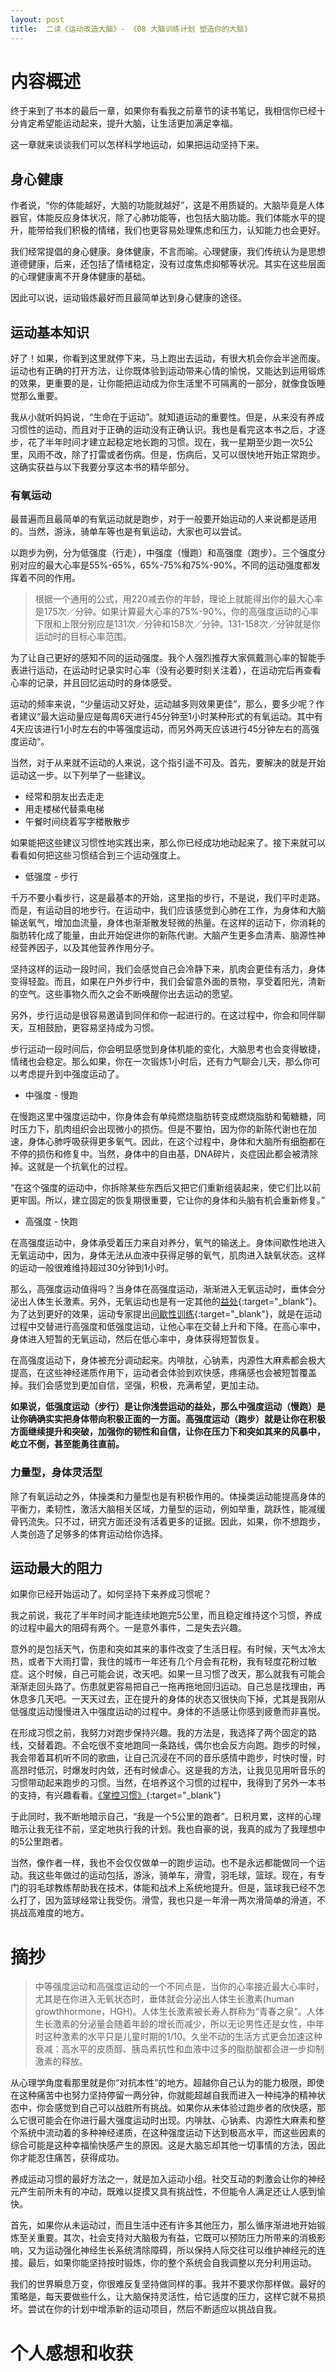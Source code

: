 ```yaml
---
layout: post
title:  二读《运动改造大脑》- 《08 大脑训练计划 塑造你的大脑》
---
```

# 内容概述

终于来到了书本的最后一章，如果你有看我之前章节的读书笔记，我相信你已经十分肯定希望能运动起来，提升大脑，让生活更加满足幸福。

这一章就来谈谈我们可以怎样科学地运动，如果把运动坚持下来。

## 身心健康

作者说，“你的体能越好，大脑的功能就越好”，这是不用质疑的。大脑毕竟是人体器官，体能反应身体状况，除了心肺功能等，也包括大脑功能。我们体能水平的提升，能带给我们积极的情绪，我们也更容易处理焦虑和压力，认知能力也会更好。

我们经常提倡的身心健康。身体健康，不言而喻。心理健康，我们传统认为是思想道德健康，后来，还包括了情绪稳定，没有过度焦虑抑郁等状况。其实在这些层面的心理健康离不开身体健康的基础。

因此可以说，运动锻炼最好而且最简单达到身心健康的途径。

## 运动基本知识

好了！如果，你看到这里就停下来，马上跑出去运动，有很大机会你会半途而废。运动也有正确的打开方法，让你既体验到运动带来心情的愉悦，又能达到运用锻炼的效果，更重要的是，让你能把运动成为你生活里不可隔离的一部分，就像食饭睡觉那么重要。

我从小就听妈妈说，“生命在于运动”。就知道运动的重要性。但是，从来没有养成习惯性的运动，而且对于正确的运动没有正确认识。我也是看完这本书之后，才逐步，花了半年时间才建立起稳定地长跑的习惯。现在，我一星期至少跑一次5公里，风雨不改，除了打雷或者伤病。但是，伤病后，又可以很快地开始正常跑步。这确实获益与以下我要分享这本书的精华部分。

### 有氧运动

最普遍而且最简单的有氧运动就是跑步，对于一般要开始运动的人来说都是适用的。当然，游泳，骑单车等也是有氧运动，大家也可以尝试。

以跑步为例，分为低强度（行走），中强度（慢跑）和高强度（跑步）。三个强度分别对应的最大心率是55%-65%，65%-75%和75%-90%。不同的运动强度都发挥着不同的作用。

> 根据一个通用的公式，用220减去你的年龄，理论上就能得出你的最大心率是175次／分钟。如果计算最大心率的75%-90%，你的高强度运动的心率下限和上限分别应是131次／分钟和158次／分钟。131-158次／分钟就是你运动时的目标心率范围。

为了让自己更好的感知不同的运动强度。我个人强烈推荐大家佩戴测心率的智能手表进行运动，在运动时记录实时心率（没有必要时刻关注着），在运动完后再查看心率的记录，并且回忆运动时的身体感受。

运动的频率来说，“少量运动又好处，运动越多则效果更佳”，那么，要多少呢？作者建议“最大运动量应是每周6天进行45分钟至1小时某种形式的有氧运动。其中有4天应该进行1小时左右的中等强度运动，而另外两天应该进行45分钟左右的高强度运动“。 

当然，对于从来就不运动的人来说，这个指引遥不可及。首先，要解决的就是开始运动这一步。以下列举了一些建议。

- 经常和朋友出去走走
- 用走楼梯代替乘电梯
- 午餐时间绕着写字楼散散步

如果能把这些建议习惯性地实践出来，那么你已经成功地动起来了。接下来就可以看看如何把这些习惯结合到三个运动强度上。

- 低强度 - 步行

千万不要小看步行，这是最基本的开始，这里指的步行，不是说，我们平时走路。而是，有运动目的地步行。在运动中，我们应该感觉到心肺在工作，为身体和大脑输送氧气，增加血流量，身体也渐渐散发轻微的热量。在这样的运动下，你消耗的脂肪转化成了能量，由此开始促进你的新陈代谢。大脑产生更多血清素、脑源性神经营养因子，以及其他营养作用分子。

坚持这样的运动一段时间，我们会感觉自己会冷静下来，肌肉会更佳有活力，身体变得轻盈。而且，如果在户外步行中，我们会留意外面的景物，享受着阳光，清新的空气。这些事物久而久之会不断唤醒你出去运动的愿望。

另外，步行运动是很容易邀请到同伴和你一起进行的。在这过程中，你会和同伴聊天，互相鼓励，更容易坚持成为习惯。

步行运动一段时间后，你会明显感觉到身体机能的变化，大脑思考也会变得敏捷，情绪也会稳定。那么如果，你在一次锻炼1小时后，还有力气聊会儿天，那么你可以考虑提升到中强度运动了。

- 中强度 - 慢跑

在慢跑这里中强度运动中，你身体会有单纯燃烧脂肪转变成燃烧脂肪和葡糖糖，同时压力下，肌肉组织会出现微小的损伤。但是不要怕，因为你的新陈代谢也在加速，身体心肺呼吸获得更多氧气。因此，在这个过程中，身体和大脑所有细胞都在不停的损伤和修复中。当然，身体中的自由基，DNA碎片，炎症因此都会被清除掉。这就是一个抗氧化的过程。

“在这个强度的运动中，你拆除某些东西后又把它们重新组装起来，使它们比以前更牢固。所以，建立固定的恢复期很重要，它让你的身体和头脑有机会重新修复。”

- 高强度 - 快跑

在高强度运动中，身体承受着压力来自对养分，氧气的输送上。身体间歇性地进入无氧运动中，因为，身体无法从血液中获得足够的氧气，肌肉进入缺氧状态。这样的运动一般很难维持超过30分钟到1小时。

那么，高强度运动值得吗？当身体在高强度运动，渐渐进入无氧运动时，垂体会分泌出人体生长激素。另外，无氧运动也是有一定其他的[益处](https://chatgpt.com/share/6736c844-3234-800c-b123-22ec893a03f1){:target="_blank"}。为了达到更好的效果，运动专家提出[间歇性训练](https://chatgpt.com/share/6736cb26-2708-800c-8db9-6ab9d29f49fa){:target="_blank"}，就是在运动过程中交替进行高强度和低强度运动，让他心率在交替上升和下降。在高心率中，身体进入短暂的无氧运动，然后在低心率中，身体获得短暂恢复。 

在高强度运动下，身体被充分调动起来。内啡肽，心钠素，内源性大麻素都会极大提高，在这些神经递质作用下，运动者会体验到欢快感，疼痛感也会被短暂覆盖掉。我们会感觉到更加自信，坚强，积极，充满希望，更加主动。

**如果说，低强度运动（步行）是让你浅尝运动的益处，那么中强度运动（慢跑）是让你确确实实把身体带向积极正面的一方面。高强度运动（跑步）就是让你在积极方面继续提升和突破，加强你的韧性和自信，让你在压力下和突如其来的风暴中，屹立不倒，甚至能勇往直前。**

### 力量型，身体灵活型

除了有氧运动之外，体操类和力量型也是有积极作用的。体操类运动能提高身体的平衡力，柔韧性，激活大脑相关区域，力量型的运动，例如举重，跳跃性，能减缓骨钙流失。只不过，研究方面还没有活着更多的证据。因此，如果，你不想跑步，人类创造了足够多的体育运动给你选择。

## 运动最大的阻力

如果你已经开始运动了。如何坚持下来养成习惯呢？

我之前说，我花了半年时间才能连续地跑完5公里，而且稳定维持这个习惯，养成的过程中最大的阻碍有两个。一是意外事件，二是失去兴趣。

意外的是包括天气，伤患和突如其来的事件改变了生活日程。有时候，天气太冷太热，或者下大雨打雷，我住的城市一年还有几个月会有花粉，我有轻度花粉过敏症。这个时候，自己可能会说，改天吧。如果一旦习惯了改天，那么就我有可能会渐渐走回头路了。伤患就更容易把自己一拖再拖地回归运动。自己总是找理由，再休息多几天吧。一天天过去，正在提升的身体的状态又很快向下掉，尤其是我刚从低强度运动慢慢进入中强度运动的过程中。身体的不适感让你感到疲惫而非喜悦。

在形成习惯之前，我努力对跑步保持兴趣。我的方法是，我选择了两个固定的路线，交替着跑。不会吃很不变地跑同一条路线，偶尔也会反方向跑。跑步的时候，我会带着耳机听不同的歌曲，让自己沉浸在不同的音乐感情中跑步，时快时慢，时高昂时低沉，时爆发时内敛，还有时候虐心。这是我的方法，让我见见用听音乐的习惯带动起来跑步的习惯。当然，在培养这个习惯的过程中，我得到了另外一本书的支持，有兴趣看看。[《掌控习惯》](https://book.douban.com/subject/34326931/){:target="_blank"}

于此同时，我不断地暗示自己，“我是一个5公里的跑者”。日积月累，这样的心理暗示让我无往不前，坚定地执行我的计划。我也自豪的说，我真的成为了我理想中的5公里跑者。

当然，像作者一样，我也不会仅仅做单一的跑步运动。也不是永远都能做同一个运动。我这些年做过的运动包括，游泳，骑单车，滑雪，羽毛球，篮球。现在，有专门的羽毛球教练帮助我在技术，体能和战术上系统地提升。但是，篮球我已经不怎么打了，因为篮球经常让我受伤。滑雪，我也只是一年滑一两次滑简单的滑道，不挑战高难度的地方。



# 摘抄

> 中等强度运动和高强度运动的一个不同点是，当你的心率接近最大心率时，尤其是在你进入无氧状态时，垂体就会分泌出人体生长激素(human growthhormone，HGH)。人体生长激素被长寿人群称为“青春之泉”​。人体生长激素的分泌量会随着年龄的增长而减少，所以无论男性还是女性，中年时这种激素的水平只是儿童时期的1/10。久坐不动的生活方式更会加速这种衰减：高水平的皮质醇、胰岛素抗性和血液中过多的脂肪酸都会进一步抑制激素的释放。


从心理学角度看那里就是你“对抗本性”的地方。超越你自己认为的能力极限，即使在这种痛苦中也努力坚持停留一两分钟，你就能超越自我而进入一种纯净的精神状态中，你会感觉到自己可以战胜所有挑战。如果你从未体验过跑步者的欣快感，那么它很可能会在你进行最大强度运动时出现。内啡肽、心钠素、内源性大麻素和整个系统中流动着的多种神经递质，在这种强度运动下达到极高水平，而这些因素的综合可能是这种幸福愉快感产生的原因。这是大脑忘却其他一切事情的方法，因此你才能忍住痛苦，获得成功。


养成运动习惯的最好方法之一，就是加入运动小组。社交互动的刺激会让你的神经元产生前所未有的冲动，既难以捉摸又具有挑战性，不但能令人满足还让人感到愉快。



首先，如果你从未运动过，而且生活中还有许多其他压力，那么循序渐进地开始锻炼至关重要。其次，社会支持对大脑极为有益，它既可以预防压力所带来的消极影响，又为运动强化神经生长系统清除障碍，所以保持人际交往可以维护神经元的连接。最后，如果你能坚持按时锻炼，你的整个系统会自我调整以充分利用运动。

我们的世界瞬息万变，你很难反复坚持做同样的事。我并不要求你那样做。最好的策略是，每天要做些什么，让大脑保持灵活性，给它适度的压力，这样它就不易损坏。尝试在你的计划中增添新的运动项目，然后不断适应以挑战自我。




# 个人感想和收获
<!--stackedit_data:
eyJoaXN0b3J5IjpbLTE3MDg2Nzc5NjgsLTc5MTQzMTU5NCwtND
g1ODQ5OTczLC0yNTc1NzAxNiwtNTI5MjkyMDQxLDE5NDc5Njg5
NjgsMjA3ODE4MTc1MywtMTQ2MDYyMDM0LDE3MTUzOTQ0NjUsLT
gzMTc5MTkwMSwxNzI4MDIxMzYzLC00MjA0MjQxNjIsLTQyOTI4
MDAxNCwtMTI3MDE0MTE3NCwtNzk3NjQwODI5LDgwMDU4NzMyMi
wtNjI2NDAzNDM5LC0xNzEyMzA3MjM0LC01OTEzMzAwMiwxNDI2
MDAzNTk4XX0=
-->